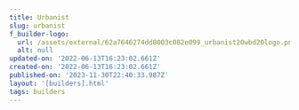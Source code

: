 ```yaml
---
title: Urbanist
slug: urbanist
f_builder-logo:
  url: /assets/external/62a7646274dd8003c082e099_urbanist20wbd20logo.png
  alt: null
updated-on: '2022-06-13T16:23:02.661Z'
created-on: '2022-06-13T16:23:02.661Z'
published-on: '2023-11-30T22:40:33.987Z'
layout: '[builders].html'
tags: builders
---
```



